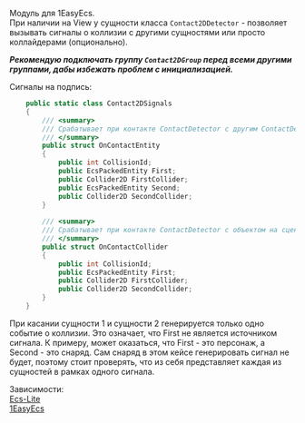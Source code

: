 Модуль для 1EasyEcs.   
При наличии на View у сущности класса `Contact2DDetector` - позволяет вызывать сигналы о коллизии с другими сущностями 
или просто коллайдерами (опционально).   

**_Рекомендую подключать группу `Contact2DGroup` перед всеми другими группами, дабы избежать проблем с инициализацией._**

Сигналы на подпись:
````csharp
    public static class Contact2DSignals
    {
        /// <summary>
        /// Срабатывает при контакте ContactDetector с другим ContactDetector
        /// </summary>
        public struct OnContactEntity
        {
            public int CollisionId;
            public EcsPackedEntity First;
            public Collider2D FirstCollider;
            public EcsPackedEntity Second;
            public Collider2D SecondCollider;
        }
        
        /// <summary>
        /// Срабатывает при контакте ContactDetector с объектом на сцене, который не обладает ContactDetector.
        /// </summary>
        public struct OnContactCollider
        {
            public int CollisionId;
            public EcsPackedEntity First;
            public Collider2D FirstCollider;
            public Collider2D SecondCollider;
        }
    }
````

При касании сущности 1 и сущности 2 генерируется только одно событие о коллизии. 
Это означает, что First не является источником сигнала.
К примеру, может оказаться, что First - это персонаж, а Second - это снаряд. 
Сам снаряд в этом кейсе генерировать сигнал не будет, поэтому стоит проверять, 
что из себя представляет каждая из сущностей в рамках одного сигнала.



Зависимости:  
[Ecs-Lite](https://github.com/Leopotam/ecslite.git)  
[1EasyEcs](https://github.com/exerussus/1EasyEcs.git)   
